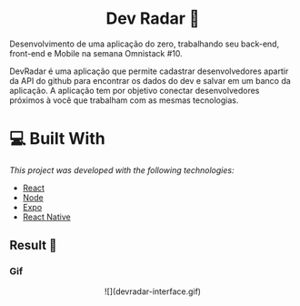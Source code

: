 # <h1 align="center">Dev Radar :satellite:</h1>
Desenvolvimento de uma aplicação do zero, trabalhando seu back-end, front-end e Mobile na semana Omnistack #10.

DevRadar é uma aplicação que permite cadastrar desenvolvedores apartir da API do github para encontrar os dados do dev e salvar em um banco da aplicação. A aplicação tem por objetivo conectar desenvolvedores próximos à você que trabalham com as mesmas tecnologias.

# :computer: Built With
_This project was developed with the following technologies:_

* [React](https://reactjs.org/)
* [Node](https://nodejs.org/en/)
* [Expo](https://expo.io/)
* [React Native](https://reactnative.dev/)

## Result :dart: 
### Gif

<p align="center">![](devradar-interface.gif)</p>
